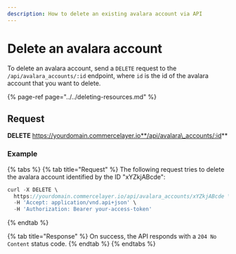 ```yaml
---
description: How to delete an existing avalara account via API
---
```


# Delete an avalara account

To delete an avalara account, send a `DELETE` request to the `/api/avalara_accounts/:id` endpoint, where `id` is the id of the avalara account that you want to delete.

{% page-ref page="../../deleting-resources.md" %}

## Request

**DELETE** https://yourdomain.commercelayer.io**/api/avalara\_accounts/:id**

### Example

{% tabs %}
{% tab title="Request" %}
The following request tries to delete the avalara account identified by the ID "xYZkjABcde":

```javascript
curl -X DELETE \
  https://yourdomain.commercelayer.io/api/avalara_accounts/xYZkjABcde \
  -H 'Accept: application/vnd.api+json' \
  -H 'Authorization: Bearer your-access-token'
```
{% endtab %}

{% tab title="Response" %}
On success, the API responds with a `204 No Content` status code.
{% endtab %}
{% endtabs %}

